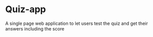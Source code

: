 # Quiz-app
A single page web application to let users test the quiz and get their answers including the score
